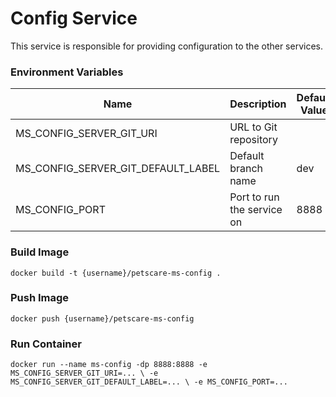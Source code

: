 # Config Service

This service is responsible for providing configuration to the other services.

### Environment Variables

| Name                               | Description                | Default Value |
|------------------------------------|----------------------------|---------------|
| MS_CONFIG_SERVER_GIT_URI           | URL to Git repository      |               |
| MS_CONFIG_SERVER_GIT_DEFAULT_LABEL | Default branch name        | dev           |
| MS_CONFIG_PORT                     | Port to run the service on | 8888          |

### Build Image

`docker build -t {username}/petscare-ms-config .`

### Push Image

`docker push {username}/petscare-ms-config`

### Run Container

`docker run --name ms-config -dp 8888:8888 -e MS_CONFIG_SERVER_GIT_URI=... \
-e MS_CONFIG_SERVER_GIT_DEFAULT_LABEL=... \
-e MS_CONFIG_PORT=...
`